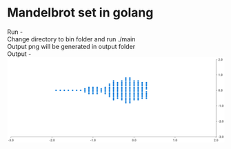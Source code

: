 # Mandelbrot set in golang
Run - 
<br/>
Change directory to bin folder  and run ./main 
<br/>
Output png will be generated in output folder
<br/>
Output - 
![alt text](https://raw.githubusercontent.com/AkashSalunkhe111/Mandelbrot/master/output/output.png)
